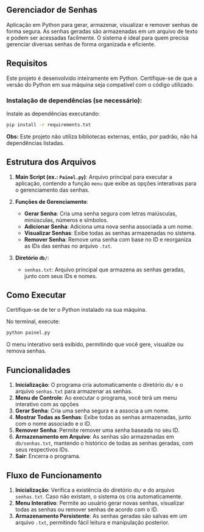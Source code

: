## Gerenciador de Senhas
Aplicação em Python para gerar, armazenar, visualizar e remover senhas de forma segura. As senhas geradas são armazenadas em um arquivo de texto e podem ser acessadas facilmente. O sistema é ideal para quem precisa gerenciar diversas senhas de forma organizada e eficiente.

## Requisitos
Este projeto é desenvolvido inteiramente em Python. Certifique-se de que a versão do Python em sua máquina seja compatível com o código utilizado.

### Instalação de dependências (se necessário):
Instale as dependências executando:
```bash
pip install -r requirements.txt
```
**Obs:** Este projeto não utiliza bibliotecas externas, então, por padrão, não há dependências listadas.

## Estrutura dos Arquivos
1. **Main Script (ex.: `Painel.py`)**: Arquivo principal para executar a aplicação, contendo a função `menu` que exibe as opções interativas para o gerenciamento das senhas.
2. **Funções de Gerenciamento**:
   - **Gerar Senha**: Cria uma senha segura com letras maiúsculas, minúsculas, números e símbolos.
   - **Adicionar Senha**: Adiciona uma nova senha associada a um nome.
   - **Visualizar Senhas**: Exibe todas as senhas armazenadas no sistema.
   - **Remover Senha**: Remove uma senha com base no ID e reorganiza as IDs das senhas no arquivo `.txt`.

3. **Diretório `db/`**:
   - `senhas.txt`: Arquivo principal que armazena as senhas geradas, junto com seus IDs e nomes.

## Como Executar
Certifique-se de ter o Python instalado na sua máquina.

No terminal, execute:
```bash
python painel.py
```
O menu interativo será exibido, permitindo que você gere, visualize ou remova senhas.


## Funcionalidades
1. **Inicialização**: O programa cria automaticamente o diretório `db/` e o arquivo `senhas.txt` para armazenar as senhas.
2. **Menu de Controle**: Ao executar o programa, você terá um menu interativo com as opções
3. **Gerar Senha**: Cria uma senha segura e a associa a um nome.
4. **Mostrar Todas as Senhas**: Exibe todas as senhas armazenadas, junto com o nome associado e o ID.
5. **Remover Senha**: Permite remover uma senha baseada no seu ID.
6. **Armazenamento em Arquivo**: As senhas são armazenadas em `db/senhas.txt`, mantendo o histórico de todas as senhas geradas, com seus respectivos IDs.
7. **Sair**: Encerra o programa.

## Fluxo de Funcionamento
1. **Inicialização**: Verifica a existência do diretório `db/` e do arquivo `senhas.txt`. Caso não existam, o sistema os cria automaticamente.
2. **Menu Interativo**: Permite ao usuário gerar novas senhas, visualizar todas as senhas ou remover senhas de acordo com o ID.
3. **Armazenamento Persistente**: As senhas geradas são salvas em um arquivo `.txt`, permitindo fácil leitura e manipulação posterior.
